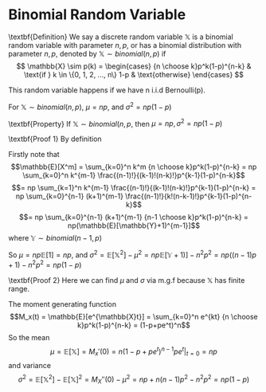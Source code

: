# Binomial Random Variable

\textbf{Definition} We say a discrete random variable $\mathbb{X}$ is a binomial random variable with parameter $n, p$, or has a binomial distribution with parameter $n, p$, denoted by $\mathbb{X} \sim binomial(n, p)$ if
$$
 \mathbb{X} \sim p(k) =
  \begin{cases}
   {n \choose k}p^k(1-p)^{n-k} & \text{if } k \in \{0, 1, 2, ..., n\}  
   1-p       & \text{otherwise}
  \end{cases}
$$ 

This random variable happens if we have n i.i.d Bernoulli(p). 

For $\mathbb{X} \sim binomial(n, p)$, $\mu = np$, and $\sigma^2 = np(1-p)$ 

\textbf{Property} If $\mathbb{X} \sim binomial(n, p$, then $\mu = np, \sigma^2 = np(1-p)$ 

\textbf{Proof 1} By definition

Firstly note that
$$\mathbb{E}[X^m] = \sum_{k=0}^n k^m {n \choose k}p^k(1-p)^{n-k} = np \sum_{k=0}^n k^{m-1} \frac{(n-1)!}{(k-1)!(n-k)!}p^{k-1}(1-p)^{n-k}$$
$$= np \sum_{k=1}^n k^{m-1} \frac{(n-1)!}{(k-1)!(n-k)!}p^{k-1}(1-p)^{n-k} = np \sum_{k=0}^{n-1} (k+1)^{m-1} \frac{(n-1)!}{k!(n-k-1)!}p^{k-1}(1-p)^{n-k}$$
$$= np \sum_{k=0}^{n-1} (k+1)^{m-1} {n-1 \choose k}p^k(1-p)^{n-k} = np(\mathbb{E}[\mathbb{Y}+1)^{m-1}]$$
where $\mathbb{Y} \sim binomial(n-1, p)$ 

So $\mu = np \mathbb{E}[1] = np$, and $\sigma^2 = \mathbb{E}[\mathbb{X}^2] - \mu^2 = np\mathbb{E}[\mathbb{Y}+1)] - n^2p^2 = np((n-1)p + 1) - n^2p^2 = np(1-p)$ 

\textbf{Proof 2}
Here we can find $\mu$ and $\sigma$ via m.g.f because $\mathbb{X}$ has finite range.

The moment generating function
$$M_x(t) = \mathbb{E}[e^{\mathbb{X}t}] = \sum_{k=0}^n e^{kt} {n \choose k}p^k(1-p)^{n-k} = (1-p+pe^t)^n$$
So the mean
$$ \mu = \mathbb{E}[\mathbb{X}] = M_x'(0) = n (1-p+pe^t)^{n-1} pe^t |_{t=0}= np$$
and variance
$$\sigma^2 = \mathbb{E}[\mathbb{X}^2] - \mathbb{E}[\mathbb{X}]^2 = M_X''(0) - \mu^2 = np + n(n-1)p^2 - n^2p^2 = np(1-p) $$ 


